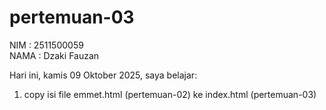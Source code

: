 # pertemuan-03

NIM : 2511500059<BR>
NAMA : Dzaki Fauzan<br>

Hari ini, kamis 09 Oktober 2025, saya belajar: 
<ol>
  <li>copy isi file emmet.html (pertemuan-02) ke index.html (pertemuan-03)</li>
 <ol> 
 
